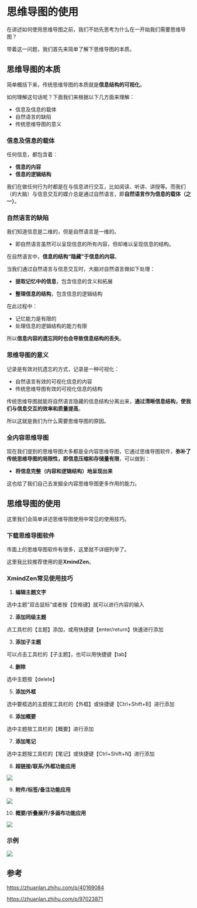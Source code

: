 # 思维导图的使用


在讲述如何使用思维导图之前，我们不妨先思考为什么在一开始我们需要思维导图？

带着这一问题，我们首先来简单了解下思维导图的本质。

## 思维导图的本质

简单概括下来，传统思维导图的本质就是**信息结构的可视化**。

如何理解这句话呢？下面我们来根据以下几方面来理解：

- 信息及信息的载体
- 自然语言的缺陷
- 传统思维导图的意义

### 信息及信息的载体

任何信息，都包含着：

- **信息的内容**
- **信息的逻辑结构**

我们在做任何行为时都是在与信息进行交互，比如阅读、听讲、讲授等。而我们（的大脑）与信息交互的媒介总是通过自然语言，即**自然语言作为信息的载体（之一）**。

### 自然语言的缺陷

我们知道信息是二维的，但是自然语言是一维的。

- 即自然语言虽然可以呈现信息的所有内容，但却难以呈现信息的结构。

在自然语言中，**信息的结构“隐藏”于信息的内容**。

当我们通过自然语言与信息交互时，大脑对自然语言做如下处理：

- **提取记忆中的信息**，包含信息的含义和拓展

- **整理信息的结构**，包含信息的逻辑结构

在此过程中：

- 记忆能力是有限的
- 处理信息的逻辑结构的能力有限

所以**信息内容的遗忘同时也会导致信息结构的丢失**。

### 思维导图的意义

记录是有效对抗遗忘的方式，记录是一种可视化：

- 自然语言有效的可视化信息的内容
- 传统思维导图有效的可视化信息的结构

传统思维导图就能将自然语言隐藏的信息结构分离出来，**通过清晰信息结构，使我们与信息交互的效率和质量提高**。

所以这就是我们为什么需要思维导图的原因。

### 全内容思维导图

现在我们提到的思维导图大多都是全内容思维导图，它通过思维导图软件，**弥补了传统思维导图的局限性，即信息压缩和存储量有限**，可以做到：

- **将信息完整（内容和逻辑结构）地呈现出来**

这也给了我们自己去发掘全内容思维导图更多作用的能力。

## 思维导图的使用

这里我们会简单讲述思维导图使用中常见的使用技巧。

### 下载思维导图软件

市面上的思维导图软件有很多，这里就不详细列举了。

这里我比较推荐使用的是**XmindZen**。

### XmindZen常见使用技巧

1. **编辑主题文字**

选中主题“双击鼠标”或者按【空格键】就可以进行内容的输入

2. **添加同级主题**

点工具栏的【主题】添加，或用快捷键【enter/return】快速进行添加

3. **添加子主题**

可以点击工具栏的【子主题】，也可以用快捷键【tab】

4. **删除**

选中主题按【delete】

5. **添加外框**

选中要框选的主题按工具栏的【外框】或快捷键【Ctrl+Shift+B】进行添加

6. **添加概要**

选中主题按工具栏的【概要】进行添加

7. **添加笔记**

选中主题按工具栏的【笔记】或快捷键【Ctrl+Shift+N】进行添加

8. **超链接/联系/外框功能应用**

![](https://img.zhengyua.cn/img/202203132043924.png)

9. **附件/标签/备注功能应用**

![](https://img.zhengyua.cn/img/202203132044542.png)

10. **概要/折叠展开/多画布功能应用**

![](https://img.zhengyua.cn/img/202203132044440.png)

### 示例

![](https://img.zhengyua.cn/img/202203132050334.png)

## 参考

https://zhuanlan.zhihu.com/p/40169084

https://zhuanlan.zhihu.com/p/97023871
